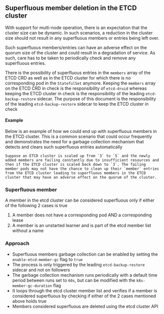 ## Superfluous member deletion in the ETCD cluster

With support for multi-node operation, there is an expectation that the cluster size can be dynamic. In such scenarios, a reduction in the cluster size should not result in any superfluous members or entries being left over.

Such superfluous members/entries can have an adverse effect on the quorum size of the cluster and could result in a degradation of service.
As such, care has to be taken to periodically check and remove any superfluous entries.

There is the possibility of superfluous entries in the `members` array of the ETCD CRD as well as in the ETCD cluster for which there is no corresponding pod in the `StatefulSet` anymore.
Keeping the `members` array on the ETCD CRD in check is the responsibility of `etcd-druid` whereas keeping the ETCD cluster in check is the responsibility of the leading `etcd-backup-restore` sidecar.
The purpose of this document is the responsibility of the leading `etcd-backup-restore` sidecar to keep the ETCD cluster in check


#### Example
Below is an example of how we could end up with superfluous members in the ETCD cluster.
This is a common scenario that could occur frequently and demonstrates the need for a garbage collection mechanism that detects and clears such superfluous entries automatically
```
Suppose an ETCD cluster is scaled up from `3` to `5` and the newly added members are failing constantly due to insufficient resources and then if the ETCD cluster is scaled back down to `3`. The failing member pods may not have the chance to clean up their `member` entries from the ETCD cluster leading to superfluous members in the ETCD cluster that may have an adverse effect on the quorum of the cluster.
```

### Superfluous member 
A member in the etcd cluster can be considered superfluous only if either of the following 2 cases is true
1. A member does not have a corresponding pod AND a corresponding lease
2. A member is an unstarted learner and is part of the etcd member list without a name

### Approach
- Superfluous members garbage collection can be enabled by setting the `enable-etcd-member-gc` flag to `true`
- The process is only triggered by the leading `etcd-backup-restore` sidecar and not on followers
- The garbage collection mechanism runs periodically with a default time period between runs set to `60s`, but can be modified with the `k8s-member-gc-duration` flag
- It loops through the etcd cluster member list and verifies if a member is considered superfluous by checking if either of the 2 cases mentioned above holds true
- Members considered superfluous are deleted using the etcd cluster API